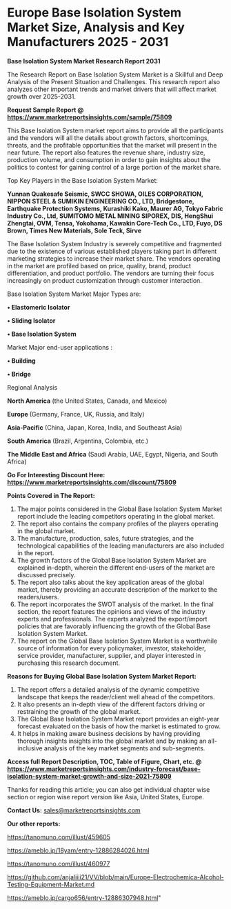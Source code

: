 # Europe Base Isolation System Market Size, Analysis and Key Manufacturers 2025 - 2031

<strong>Base Isolation System Market Research Report 2031</strong>

The Research Report on Base Isolation System Market is a Skillful and Deep Analysis of the Present Situation and Challenges. This research report also analyzes other important trends and market drivers that will affect market growth over 2025-2031.

<strong>Request Sample Report @ <a href=https://www.marketreportsinsights.com/sample/75809>https://www.marketreportsinsights.com/sample/75809</a></strong>

This Base Isolation System market report aims to provide all the participants and the vendors will all the details about growth factors, shortcomings, threats, and the profitable opportunities that the market will present in the near future. The report also features the revenue share, industry size, production volume, and consumption in order to gain insights about the politics to contest for gaining control of a large portion of the market share.

Top Key Players in the Base Isolation System Market:

<strong>Yunnan Quakesafe Seismic, SWCC SHOWA, OILES CORPORATION, NIPPON STEEL & SUMIKIN ENGINEERING CO., LTD, Bridgestone, Earthquake Protection Systems, Kurashiki Kako, Maurer AG, Tokyo Fabric Industry Co., Ltd, SUMITOMO METAL MINING SIPOREX, DIS, HengShui Zhengtai, OVM, Tensa, Yokohama, Kawakin Core-Tech Co., LTD, Fuyo, DS Brown, Times New Materials, Sole Teck, Sirve</strong>

The Base Isolation System Industry is severely competitive and fragmented due to the existence of various established players taking part in different marketing strategies to increase their market share. The vendors operating in the market are profiled based on price, quality, brand, product differentiation, and product portfolio. The vendors are turning their focus increasingly on product customization through customer interaction.

Base Isolation System Market Major Types are:

<strong>• Elastomeric Isolator

• Sliding Isolator

• Base Isolation System</strong>

Market Major end-user applications :

<strong>• Building

• Bridge</strong>

Regional Analysis

</u><strong><b>North America</b></strong> (the United States, Canada, and Mexico)

<strong><b>Europe </b></strong>(Germany, France, UK, Russia, and Italy)

<strong><b>Asia-Pacific</b></strong> (China, Japan, Korea, India, and Southeast Asia)

<strong><b>South America</b></strong> (Brazil, Argentina, Colombia, etc.)

<strong><b>The Middle East and Africa</b></strong> (Saudi Arabia, UAE, Egypt, Nigeria, and South Africa)

<strong>Go For Interesting Discount Here: <a href=https://www.marketreportsinsights.com/discount/75809>https://www.marketreportsinsights.com/discount/75809</a></strong>

<strong>Points Covered in The Report:</strong>
<ol>
  <li>The major points considered in the Global Base Isolation System Market report include the leading competitors operating in the global market.</li>
  <li>The report also contains the company profiles of the players operating in the global market.</li>
  <li>The manufacture, production, sales, future strategies, and the technological capabilities of the leading manufacturers are also included in the report.</li>
  <li>The growth factors of the Global Base Isolation System Market are explained in-depth, wherein the different end-users of the market are discussed precisely.</li>
  <li>The report also talks about the key application areas of the global market, thereby providing an accurate description of the market to the readers/users.</li>
  <li>The report incorporates the SWOT analysis of the market. In the final section, the report features the opinions and views of the industry experts and professionals. The experts analyzed the export/import policies that are favorably influencing the growth of the Global Base Isolation System Market.</li>
  <li>The report on the Global Base Isolation System Market is a worthwhile source of information for every policymaker, investor, stakeholder, service provider, manufacturer, supplier, and player interested in purchasing this research document.</li>
</ol>
<strong>Reasons for Buying Global Base Isolation System Market Report:</strong>

<ol>
  <li>The report offers a detailed analysis of the dynamic competitive landscape that keeps the reader/client well ahead of the competitors.</li>
  <li>It also presents an in-depth view of the different factors driving or restraining the growth of the global market.</li>
  <li>The Global Base Isolation System Market report provides an eight-year forecast evaluated on the basis of how the market is estimated to grow.</li>
  <li>It helps in making aware business decisions by having providing thorough insights insights into the global market and by making an all-inclusive analysis of the key market segments and sub-segments.</li>
</ol>
<strong>Access full Report Description, TOC, Table of Figure, Chart, etc. @ <a href=https://www.marketreportsinsights.com/industry-forecast/base-isolation-system-market-growth-and-size-2021-75809>https://www.marketreportsinsights.com/industry-forecast/base-isolation-system-market-growth-and-size-2021-75809</a></strong>


Thanks for reading this article; you can also get individual chapter wise section or region wise report version like Asia, United States, Europe.

<strong>Contact Us:</strong>
sales@marketreportsinsights.com

<strong>Our other reports:</strong>

<a href=https://tanomuno.com/illust/459605>https://tanomuno.com/illust/459605</a>

<a href=https://ameblo.jp/18yam/entry-12886284026.html>https://ameblo.jp/18yam/entry-12886284026.html</a>

<a href=https://tanomuno.com/illust/460977>https://tanomuno.com/illust/460977</a>

<a href=https://github.com/anjaliiii21/VV/blob/main/Europe-Electrochemica-Alcohol-Testing-Equipment-Market.md>https://github.com/anjaliiii21/VV/blob/main/Europe-Electrochemica-Alcohol-Testing-Equipment-Market.md</a>

<a href=https://ameblo.jp/cargo656/entry-12886307948.html>https://ameblo.jp/cargo656/entry-12886307948.html</a>"
